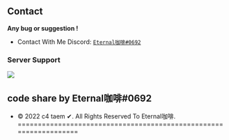 

## Contact
**Any bug or suggestion !**
 - Contact With Me Discord: [`Eternal咖啡#0692`](https://discord.gg/BrPWT8fHmy)
### Server Support

<a href="https://discord.gg/BrPWT8fHmy"><img src="https://media.discordapp.net/attachments/1050633720727609354/1051559191304740966/07b4fe64fb61437a4b7c608eb668b339.jpg?width=625&height=625"></a>


## code share by Eternal咖啡#0692
* © 2022 c4 taem ✔. All Rights Reserved To Eternal咖啡.
==================================================================
